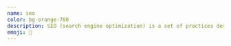 ```yaml
---
name: seo
color: bg-orange-700
description: SEO (search engine optimization) is a set of practices designed to improve the appearance and positioning of web pages in organic search results.
emoji: 🏅
---
```

